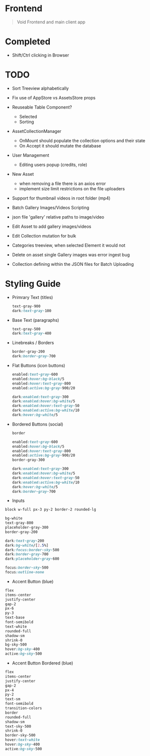 # Frontend

> Void Frontend and main client app

# Completed

- Shift/Ctrl clicking in Browser

# TODO

- Sort Treeview alphabetically

- Fix use of AppStore vs AssetsStore props

- Reuseable Table Component?

  - Selected
  - Sorting

- AssetCollectionManager

  - OnMount should populate the collection options and their state
  - On Accept it should mutate the database

- User Management

  - Editing users popup (credits, role)

- New Asset

  - when removing a file there is an axios error
  - implement size limit restrictions on the file uploaders

- Support for thumbnail videos in root folder (mp4)
- Batch Gallery Images/Videos Scripting
- json file 'gallery' relative paths to image/video
- Edit Asset to add gallery images/videos
- Edit Collection mutation for bulk
- Categories treeview, when selected Element it would not
- Delete on asset single Gallery images was error ingest bug
- Collection defining within the JSON files for Batch Uploading

# Styling Guide

- Primrary Text (titles)

  ```css
  text-gray-900
  dark:text-gray-100
  ```

- Base Text (paragraphs)

  ```css
  text-gray-500
  dark:text-gray-400
  ```

- Linebreaks / Borders

  ```css
  border-gray-200
  dark:border-gray-700
  ```

- Flat Buttons (icon buttons)

  ```css
  enabled:text-gray-600
  enabled:hover:bg-black/5
  enabled:hover:text-gray-800
  enabled:active:bg-gray-900/20

  dark:enabled:text-gray-300
  dark:enabled:hover:bg-white/5
  dark:enabled:hover:text-gray-50
  dark:enabled:active:bg-white/10
  dark:hover:bg-white/5
  ```

- Bordered Buttons (social)

  ```css
  border

  enabled:text-gray-600
  enabled:hover:bg-black/5
  enabled:hover:text-gray-800
  enabled:active:bg-gray-900/20
  border-gray-300

  dark:enabled:text-gray-300
  dark:enabled:hover:bg-white/5
  dark:enabled:hover:text-gray-50
  dark:enabled:active:bg-white/10
  dark:hover:bg-white/5
  dark:border-gray-700
  ```

- Inputs

```css
block w-full px-3 py-2 border-2 rounded-lg

bg-white
text-gray-800
placeholder-gray-300
border-gray-200

dark:text-gray-200
dark:bg-white/[2.5%]
dark:focus:border-sky-500
dark:border-gray-700
dark:placeholder-gray-600

focus:border-sky-500
focus:outline-none
```

- Accent Button (blue)

```css
flex
items-center
justify-center
gap-2
px-6
py-3
text-base
font-semibold
text-white
rounded-full
shadow-sm
shrink-0
bg-sky-500
hover:bg-sky-400
active:bg-sky-500
```

- Accent Button Bordered (blue)

```css
flex
items-center
justify-center
gap-2
px-4
py-2
text-sm
font-semibold
transition-colors
border
rounded-full
shadow-sm
text-sky-500
shrink-0
border-sky-500
hover:text-white
hover:bg-sky-400
active:bg-sky-500
```
